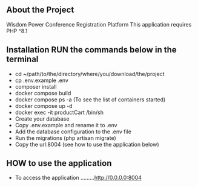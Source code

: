 ## About the Project

Wisdom Power Conference Registration Platform
This application requires PHP ^8.1

## Installation RUN the commands below in the terminal
- cd ~/path/to/the/directory/where/you/download/the/project
- cp .env.example .env
- composer install
- docker compose build
- docker compose ps -a (To see the list of containers started) 
- docker compose up -d
- docker exec -it productCart /bin/sh
- Create your database
- Copy .env.example and rename it to .env
- Add the database configuration to the .env file
- Run the migrations (php artisan migrate)
- Copy the url:8004 (see how to use the application below)


## HOW to use the application
- To access the application .........http://0.0.0.0:8004
